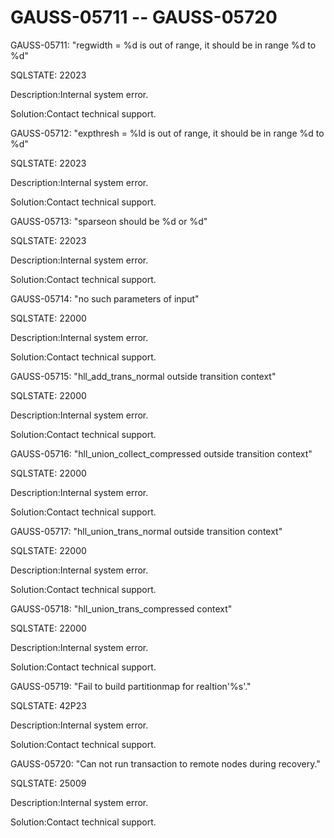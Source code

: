 # GAUSS-05711 -- GAUSS-05720<a name="EN-US_TOPIC_0302073643"></a>

GAUSS-05711: "regwidth = %d is out of range, it should be in range %d to %d"

SQLSTATE: 22023

Description:Internal system error.

Solution:Contact technical support.

GAUSS-05712: "expthresh = %ld is out of range, it should be in range %d to %d"

SQLSTATE: 22023

Description:Internal system error.

Solution:Contact technical support.

GAUSS-05713: "sparseon should be %d or %d"

SQLSTATE: 22023

Description:Internal system error.

Solution:Contact technical support.

GAUSS-05714: "no such parameters of input"

SQLSTATE: 22000

Description:Internal system error.

Solution:Contact technical support.

GAUSS-05715: "hll\_add\_trans\_normal outside transition context"

SQLSTATE: 22000

Description:Internal system error.

Solution:Contact technical support.

GAUSS-05716: "hll\_union\_collect\_compressed outside transition context"

SQLSTATE: 22000

Description:Internal system error.

Solution:Contact technical support.

GAUSS-05717: "hll\_union\_trans\_normal outside transition context"

SQLSTATE: 22000

Description:Internal system error.

Solution:Contact technical support.

GAUSS-05718: "hll\_union\_trans\_compressed context"

SQLSTATE: 22000

Description:Internal system error.

Solution:Contact technical support.

GAUSS-05719: "Fail to build partitionmap for realtion'%s'."

SQLSTATE: 42P23

Description:Internal system error.

Solution:Contact technical support.

GAUSS-05720: "Can not run transaction to remote nodes during recovery."

SQLSTATE: 25009

Description:Internal system error.

Solution:Contact technical support.

